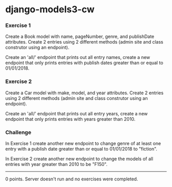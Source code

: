 # django-models3-cw

### Exercise 1
Create a Book model with name, pageNumber, genre, and publishDate attributes. Create 2 entries using 2 different methods (admin site and class construtor using an endpoint).

Create an 'all/' endpoint that prints out all entry names, create a new endpoint that only prints entries with publish dates greater than or equal to 01/01/2018.

### Exercise 2
Create a Car model with make, model, and year attributes. Create 2 entries using 2 different methods (admin site and class construtor using an endpoint).

Create an 'all/' endpoint that prints out all entry years, create a new endpoint that only prints entries with years greater than 2010.

### Challenge
In Exercise 1 create another new endpoint to change genre of at least one entry with a publish date greater than or equal to 01/01/2018 to "fiction".

In Exercise 2 create another new endpoint to change the models of all entries with year greater than 2010 to be "F150".
<hr>
0 points. Server doesn't run and no exercises were completed.